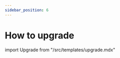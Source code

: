 ```yaml
---
sidebar_position: 6
---
```


# How to upgrade

import Upgrade from "/src/templates/upgrade.mdx"

<Upgrade/>